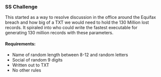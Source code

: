 ### SS Challenge

This started as a way to resolve discussion in the office around the Equifax breach and how big of a TXT we would need to hold the 130 Million lost records. It spiraled into who could write the fastest executable for generating 130 million records with these parameters.

#### Requirements:
- Name of random length between 8-12 and random letters
- Social of random 9 digits
- Written out to TXT
- No other rules
